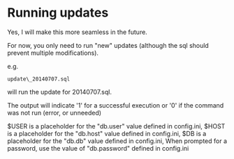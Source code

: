 Running updates
===

Yes, I will make this more seamless in the future.

For now, you only need to run "new" updates (although the sql should
prevent multiple modifications).

e.g.

```  $ psql --user=$USER --password --host=$HOST $DB <
update\_20140707.sql
```

will run the update for 20140707.sql.

The output will indicate '1' for a successful execution or '0' if the
command was not run (error, or unneeded)

$USER is a placeholder for the "db.user" value defined in config.ini,
$HOST is a placeholder for the "db.host" value defined in config.ini,
$DB   is a placeholder for the "db.db"   value defined in config.ini,
When prompted for a password, use the value of "db.password" defined
in config.ini

